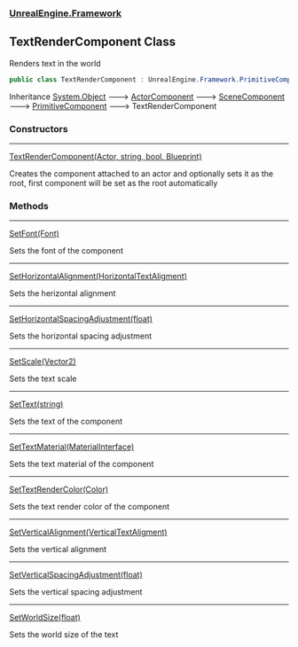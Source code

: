### [UnrealEngine.Framework](UnrealEngine_Framework.md 'UnrealEngine.Framework')
## TextRenderComponent Class
Renders text in the world  
```csharp
public class TextRenderComponent : UnrealEngine.Framework.PrimitiveComponent
```

Inheritance [System.Object](https://docs.microsoft.com/en-us/dotnet/api/System.Object 'System.Object') &#129106; [ActorComponent](ActorComponent.md 'UnrealEngine.Framework.ActorComponent') &#129106; [SceneComponent](SceneComponent.md 'UnrealEngine.Framework.SceneComponent') &#129106; [PrimitiveComponent](PrimitiveComponent.md 'UnrealEngine.Framework.PrimitiveComponent') &#129106; TextRenderComponent  
### Constructors

***
[TextRenderComponent(Actor, string, bool, Blueprint)](TextRenderComponent_TextRenderComponent(Actor_string_bool_Blueprint).md 'UnrealEngine.Framework.TextRenderComponent.TextRenderComponent(UnrealEngine.Framework.Actor, string, bool, UnrealEngine.Framework.Blueprint)')

Creates the component attached to an actor and optionally sets it as the root, first component will be set as the root automatically  
### Methods

***
[SetFont(Font)](TextRenderComponent_SetFont(Font).md 'UnrealEngine.Framework.TextRenderComponent.SetFont(UnrealEngine.Framework.Font)')

Sets the font of the component  

***
[SetHorizontalAlignment(HorizontalTextAligment)](TextRenderComponent_SetHorizontalAlignment(HorizontalTextAligment).md 'UnrealEngine.Framework.TextRenderComponent.SetHorizontalAlignment(UnrealEngine.Framework.HorizontalTextAligment)')

Sets the herizontal alignment  

***
[SetHorizontalSpacingAdjustment(float)](TextRenderComponent_SetHorizontalSpacingAdjustment(float).md 'UnrealEngine.Framework.TextRenderComponent.SetHorizontalSpacingAdjustment(float)')

Sets the horizontal spacing adjustment  

***
[SetScale(Vector2)](TextRenderComponent_SetScale(Vector2).md 'UnrealEngine.Framework.TextRenderComponent.SetScale(System.Numerics.Vector2)')

Sets the text scale  

***
[SetText(string)](TextRenderComponent_SetText(string).md 'UnrealEngine.Framework.TextRenderComponent.SetText(string)')

Sets the text of the component  

***
[SetTextMaterial(MaterialInterface)](TextRenderComponent_SetTextMaterial(MaterialInterface).md 'UnrealEngine.Framework.TextRenderComponent.SetTextMaterial(UnrealEngine.Framework.MaterialInterface)')

Sets the text material of the component  

***
[SetTextRenderColor(Color)](TextRenderComponent_SetTextRenderColor(Color).md 'UnrealEngine.Framework.TextRenderComponent.SetTextRenderColor(System.Drawing.Color)')

Sets the text render color of the component  

***
[SetVerticalAlignment(VerticalTextAligment)](TextRenderComponent_SetVerticalAlignment(VerticalTextAligment).md 'UnrealEngine.Framework.TextRenderComponent.SetVerticalAlignment(UnrealEngine.Framework.VerticalTextAligment)')

Sets the vertical alignment  

***
[SetVerticalSpacingAdjustment(float)](TextRenderComponent_SetVerticalSpacingAdjustment(float).md 'UnrealEngine.Framework.TextRenderComponent.SetVerticalSpacingAdjustment(float)')

Sets the vertical spacing adjustment  

***
[SetWorldSize(float)](TextRenderComponent_SetWorldSize(float).md 'UnrealEngine.Framework.TextRenderComponent.SetWorldSize(float)')

Sets the world size of the text  
